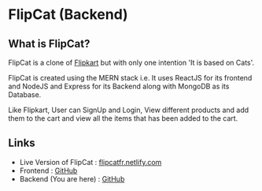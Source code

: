 # FlipCat (Backend)

## What is FlipCat?

FlipCat is a clone of [Flipkart](https://www.flipkart.com/) but with only one intention 'It is based on Cats'.

FlipCat is created using the MERN stack i.e. It uses ReactJS for its frontend and NodeJS and Express for its Backend along with MongoDB as its Database.

Like Flipkart, User can SignUp and Login, View different products and add them to the cart and view all the items that has been added to the cart.

## Links

- Live Version of FlipCat : [flipcatfr.netlify.com](https://flipcatfr.netlify.app/)
- Frontend : [GitHub](https://github.com/rishabhvarshney14/FlipCat-Frontend)
- Backend (You are here) : [GitHub](https://github.com/rishabhvarshney14/FlipCat-Backend)
